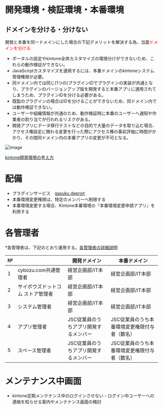 # 開発環境・検証環境・本番環境

## ドメインを分ける・分けない

開発と本番を同一ドメインにした場合の下記デメリットを解決する為、当面<font color="Red">ドメインを分ける</font>

* ポータルの設定やkintone全体カスタマイズの環境分けができないため、これらの動作検証ができない。
* JavaScirptカスタマイズを適用するには、本番ドメインのkintoneシステム管理権限が必要。
* 同ドメイン内では同じ(1つの)プラグインIDでプラグインの実装が共通となり、プラグインのバージョンアップ版を開発すると本番アプリに適用されてしまうため、プラグインIDを分ける必要がある。
* 既製のプラグインの場合はIDを分けることができないため、同ドメイン内では動作検証できない。
* ユーザーや組織情報が共通のため、動作検証時に本番のユーザーへ通知や作業者の割り当てが行われるリスクがある。
* 開発アプリにデータ移行テストなどの目的で大量のデータを取り込む場合、アクセス権設定に関わる変更を行った際にアクセス権の事前評価に時間がかかり、その間同ドメイン内の本番アプリの変更が不可となる。

![image](https://github.com/ShopChannelIT/Vendor-Potal-Systme/assets/88366591/403a7429-a7b3-48d9-907c-802af8e9703d)

[kintone開発環境の考え方](https://kintone.cybozu.co.jp/kintone-signpost/guide/development_environment.html)


# 配備

* プラグインサービス　[gasuku deproit](https://deploit.gusuku.io/?_gl=1*1x1k8ey*_ga*MTQzMjgxOTQzNC4xNzA1MDM2MzE2*_ga_0703L2JJFB*MTcwNTU1ODE0OS4xLjAuMTcwNTU1ODE0OS4wLjAuMA..)
* 本番環境変更権限は、特定のメンバーへ制限する
* 本番環境変更する場合、Kintone本番環境の『本番環境変更申請アプリ』を利用する



# 各管理者

*各管理者は、下記のとおり運用する。[各管理者の詳細説明](https://jp.cybozu.help/k/ja/admin/permission_admin/admin_type.html#permission_admin_permissions_concept_20)

| № |  | 開発ドメイン | 本番ドメイン |
| - | - | - | - |
| 1 | cybozu.com共通管理者 | 経営企画部/IT本部 | 経営企画部/IT本部 |
| 2 | サイボウズドットコム ストア管理者 | 経営企画部/IT本部 | 経営企画部/IT本部 |
| 3 | システム管理者 | 経営企画部/IT本部 | 経営企画部/IT本部 |
| 4 | アプリ管理者 | JSC従業員のうちアプリ開発するメンバー | JSC従業員のうち本番環境変更権限付与者（数名） |
| 5 | スペース管理者 | JSC従業員のうちアプリ開発するメンバー | JSC従業員のうち本番環境変更権限付与者（数名） |


# メンテナンス中画面

* kintone定期メンテナンス中のログインさせない・ログイン中ユーザーへの連絡を知らせる案内やメンテナンス画面の検討

